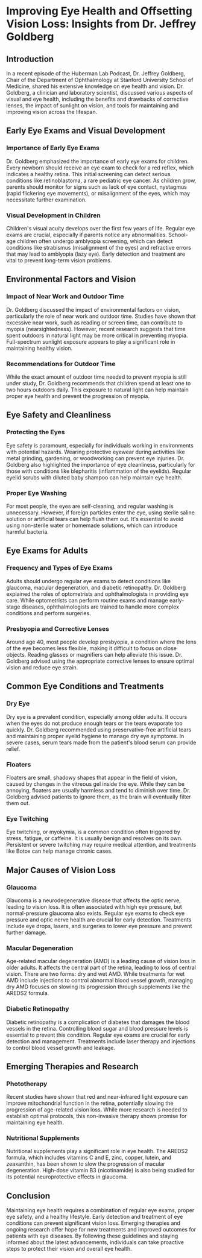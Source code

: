# Improving Eye Health and Offsetting Vision Loss: Insights from Dr. Jeffrey Goldberg

## Introduction

In a recent episode of the Huberman Lab Podcast, Dr. Jeffrey Goldberg, Chair of the Department of Ophthalmology at Stanford University School of Medicine, shared his extensive knowledge on eye health and vision. Dr. Goldberg, a clinician and laboratory scientist, discussed various aspects of visual and eye health, including the benefits and drawbacks of corrective lenses, the impact of sunlight on vision, and tools for maintaining and improving vision across the lifespan.

## Early Eye Exams and Visual Development

### Importance of Early Eye Exams

Dr. Goldberg emphasized the importance of early eye exams for children. Every newborn should receive an eye exam to check for a red reflex, which indicates a healthy retina. This initial screening can detect serious conditions like retinoblastoma, a rare pediatric eye cancer. As children grow, parents should monitor for signs such as lack of eye contact, nystagmus (rapid flickering eye movements), or misalignment of the eyes, which may necessitate further examination.

### Visual Development in Children

Children's visual acuity develops over the first few years of life. Regular eye exams are crucial, especially if parents notice any abnormalities. School-age children often undergo amblyopia screening, which can detect conditions like strabismus (misalignment of the eyes) and refractive errors that may lead to amblyopia (lazy eye). Early detection and treatment are vital to prevent long-term vision problems.

## Environmental Factors and Vision

### Impact of Near Work and Outdoor Time

Dr. Goldberg discussed the impact of environmental factors on vision, particularly the role of near work and outdoor time. Studies have shown that excessive near work, such as reading or screen time, can contribute to myopia (nearsightedness). However, recent research suggests that time spent outdoors in natural light may be more critical in preventing myopia. Full-spectrum sunlight exposure appears to play a significant role in maintaining healthy vision.

### Recommendations for Outdoor Time

While the exact amount of outdoor time needed to prevent myopia is still under study, Dr. Goldberg recommends that children spend at least one to two hours outdoors daily. This exposure to natural light can help maintain proper eye health and prevent the progression of myopia.

## Eye Safety and Cleanliness

### Protecting the Eyes

Eye safety is paramount, especially for individuals working in environments with potential hazards. Wearing protective eyewear during activities like metal grinding, gardening, or woodworking can prevent eye injuries. Dr. Goldberg also highlighted the importance of eye cleanliness, particularly for those with conditions like blepharitis (inflammation of the eyelids). Regular eyelid scrubs with diluted baby shampoo can help maintain eye health.

### Proper Eye Washing

For most people, the eyes are self-cleaning, and regular washing is unnecessary. However, if foreign particles enter the eye, using sterile saline solution or artificial tears can help flush them out. It's essential to avoid using non-sterile water or homemade solutions, which can introduce harmful bacteria.

## Eye Exams for Adults

### Frequency and Types of Eye Exams

Adults should undergo regular eye exams to detect conditions like glaucoma, macular degeneration, and diabetic retinopathy. Dr. Goldberg explained the roles of optometrists and ophthalmologists in providing eye care. While optometrists can perform routine exams and manage early-stage diseases, ophthalmologists are trained to handle more complex conditions and perform surgeries.

### Presbyopia and Corrective Lenses

Around age 40, most people develop presbyopia, a condition where the lens of the eye becomes less flexible, making it difficult to focus on close objects. Reading glasses or magnifiers can help alleviate this issue. Dr. Goldberg advised using the appropriate corrective lenses to ensure optimal vision and reduce eye strain.

## Common Eye Conditions and Treatments

### Dry Eye

Dry eye is a prevalent condition, especially among older adults. It occurs when the eyes do not produce enough tears or the tears evaporate too quickly. Dr. Goldberg recommended using preservative-free artificial tears and maintaining proper eyelid hygiene to manage dry eye symptoms. In severe cases, serum tears made from the patient's blood serum can provide relief.

### Floaters

Floaters are small, shadowy shapes that appear in the field of vision, caused by changes in the vitreous gel inside the eye. While they can be annoying, floaters are usually harmless and tend to diminish over time. Dr. Goldberg advised patients to ignore them, as the brain will eventually filter them out.

### Eye Twitching

Eye twitching, or myokymia, is a common condition often triggered by stress, fatigue, or caffeine. It is usually benign and resolves on its own. Persistent or severe twitching may require medical attention, and treatments like Botox can help manage chronic cases.

## Major Causes of Vision Loss

### Glaucoma

Glaucoma is a neurodegenerative disease that affects the optic nerve, leading to vision loss. It is often associated with high eye pressure, but normal-pressure glaucoma also exists. Regular eye exams to check eye pressure and optic nerve health are crucial for early detection. Treatments include eye drops, lasers, and surgeries to lower eye pressure and prevent further damage.

### Macular Degeneration

Age-related macular degeneration (AMD) is a leading cause of vision loss in older adults. It affects the central part of the retina, leading to loss of central vision. There are two forms: dry and wet AMD. While treatments for wet AMD include injections to control abnormal blood vessel growth, managing dry AMD focuses on slowing its progression through supplements like the AREDS2 formula.

### Diabetic Retinopathy

Diabetic retinopathy is a complication of diabetes that damages the blood vessels in the retina. Controlling blood sugar and blood pressure levels is essential to prevent this condition. Regular eye exams are crucial for early detection and management. Treatments include laser therapy and injections to control blood vessel growth and leakage.

## Emerging Therapies and Research

### Phototherapy

Recent studies have shown that red and near-infrared light exposure can improve mitochondrial function in the retina, potentially slowing the progression of age-related vision loss. While more research is needed to establish optimal protocols, this non-invasive therapy shows promise for maintaining eye health.

### Nutritional Supplements

Nutritional supplements play a significant role in eye health. The AREDS2 formula, which includes vitamins C and E, zinc, copper, lutein, and zeaxanthin, has been shown to slow the progression of macular degeneration. High-dose vitamin B3 (nicotinamide) is also being studied for its potential neuroprotective effects in glaucoma.

## Conclusion

Maintaining eye health requires a combination of regular eye exams, proper eye safety, and a healthy lifestyle. Early detection and treatment of eye conditions can prevent significant vision loss. Emerging therapies and ongoing research offer hope for new treatments and improved outcomes for patients with eye diseases. By following these guidelines and staying informed about the latest advancements, individuals can take proactive steps to protect their vision and overall eye health.